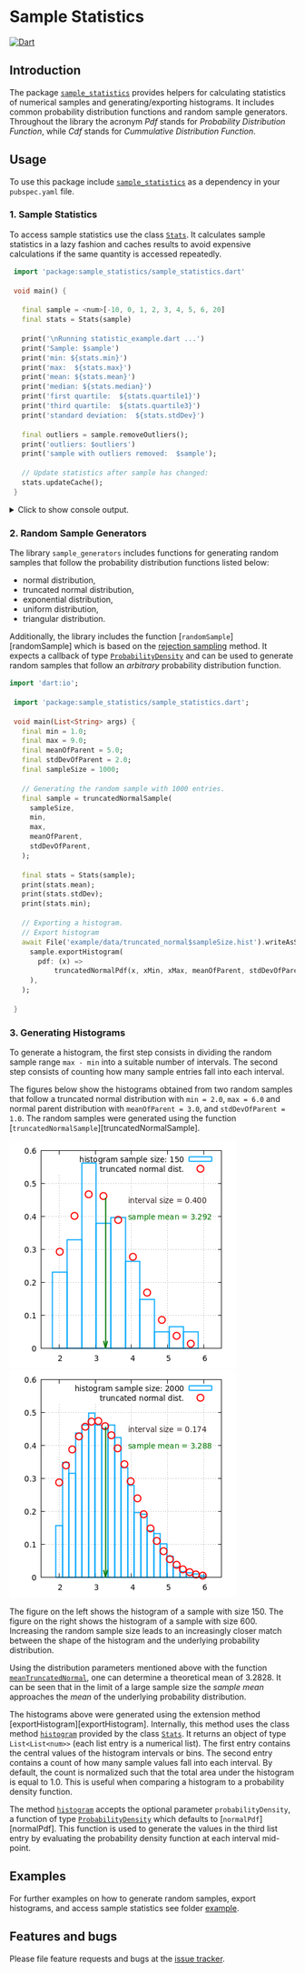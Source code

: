 
# Sample Statistics
[![Dart](https://github.com/simphotonics/sample_statistics/actions/workflows/dart.yml/badge.svg)](https://github.com/simphotonics/sample_statistics/actions/workflows/dart.yml)


## Introduction

The package [`sample_statistics`][sample_statistics] provides helpers for
calculating statistics of numerical samples and generating/exporting histograms.
It includes common probability
distribution functions and random sample generators.
Throughout the library the acronym *Pdf* stands for *Probability Distribution
Function*, while *Cdf* stands for *Cummulative Distribution Function*.

## Usage

To use this package include [`sample_statistics`][sample_statistics]
as a dependency in your `pubspec.yaml` file.

### 1. Sample Statistics

To access sample statistics use the class [`Stats`][Stats].
It calculates sample statistics in a lazy fashion and caches results
to avoid expensive calculations if the
same quantity is accessed repeatedly.

```Dart
 import 'package:sample_statistics/sample_statistics.dart'

 void main() {

   final sample = <num>[-10, 0, 1, 2, 3, 4, 5, 6, 20]
   final stats = Stats(sample)

   print('\nRunning statistic_example.dart ...')
   print('Sample: $sample')
   print('min: ${stats.min}')
   print('max:  ${stats.max}')
   print('mean: ${stats.mean}')
   print('median: ${stats.median}')
   print('first quartile:  ${stats.quartile1}')
   print('third quartile:  ${stats.quartile3}')
   print('standard deviation:  ${stats.stdDev}')

   final outliers = sample.removeOutliers();
   print('outliers: $outliers')
   print('sample with outliers removed:  $sample');

   // Update statistics after sample has changed:
   stats.updateCache();
 }
```

<details>  <summary> Click to show console output. </summary>

 ```Console
  $ dart  sample_statistics_example.dart

  Running sample_statistic_example.dart ...
  Sample: [-10, 0, 1, 2, 3, 4, 5, 6, 20]
  min: -10
  max: 20
  mean: 3.4444444444444446
  median: 3
  first quartile: 1
  third quartile: 5
  standard deviation: 7.779960011322538
  outliers:[-10, 20]
  sample with outliers removed: [0, 1, 2, 3, 4, 5, 6]

 ```
</details>

### 2. Random Sample Generators

The library `sample_generators` includes functions for generating random samples
that follow the probability distribution functions listed below:
 * normal distribution,
 * truncated normal distribution,
 * exponential distribution,
 * uniform distribution,
 * triangular distribution.

Additionally, the library includes the function [`randomSample`][randomSample]
which is based on the [rejection sampling][rejection-sampling] method.
It expects a callback of type [`ProbabilityDensity`][ProbabilityDensity]
and can be used to generate random samples that follow
an *arbitrary* probability distribution function.

```Dart
import 'dart:io';

 import 'package:sample_statistics/sample_statistics.dart';

 void main(List<String> args) {
   final min = 1.0;
   final max = 9.0;
   final meanOfParent = 5.0;
   final stdDevOfParent = 2.0;
   final sampleSize = 1000;

   // Generating the random sample with 1000 entries.
   final sample = truncatedNormalSample(
     sampleSize,
     min,
     max,
     meanOfParent,
     stdDevOfParent,
   );

   final stats = Stats(sample);
   print(stats.mean);
   print(stats.stdDev);
   print(stats.min);

   // Exporting a histogram.
   // Export histogram
   await File('example/data/truncated_normal$sampleSize.hist').writeAsString(
     sample.exportHistogram(
       pdf: (x) =>
           truncatedNormalPdf(x, xMin, xMax, meanOfParent, stdDevOfParent),
     ),
   );

 }
```

### 3. Generating Histograms

To generate a histogram, the first step consists in dividing the random
sample range `max - min` into a suitable number of intervals.
The second step consists of counting how many sample entries fall into each
interval.

The figures below show the histograms obtained from two random samples that
follow a truncated normal distribution with
`min = 2.0`, `max = 6.0` and normal parent distribution
with `meanOfParent = 3.0`, and `stdDevOfParent = 1.0`.
The random samples were generated using the function
[`truncatedNormalSample`][truncatedNormalSample].

![Histogram 150](https://raw.githubusercontent.com/simphotonics/sample_statistics/main/images/histogram_truncated_normal150.png)
![Histogram 2000](https://raw.githubusercontent.com/simphotonics/sample_statistics/main/images/histogram_truncated_normal2000.png)

The figure on the left shows the histogram of a sample with size 150.
The figure on the right shows the histogram of a sample with size 600.
Increasing the random sample size leads to an increasingly
closer match between the shape of the histogram and
the underlying probability distribution.

Using the distribution parameters mentioned above with the function
[`meanTruncatedNormal`][meanTruncatedNormal],  one can determine
a theoretical mean of 3.2828. It can be seen that in the limit of a
large sample size the *sample mean* approaches
the *mean* of the underlying probability distribution.

The histograms above were generated using the extension method
[exportHistogram][exportHistogram].
Internally, this method uses the class method
[`histogram`][histogram] provided by the class [`Stats`][Stats].
It returns an object of type `List<List<num>>` (each list entry is a numerical list).
The first entry contains the central values of the histogram intervals or bins.
The second entry contains a count of how many sample values fall into each interval.
By default, the count is normalized such that the total area
under the histogram is equal to 1.0.
This is useful when comparing a histogram to a probability density function.

The method [`histogram`][histogram] accepts the optional parameter
`probabilityDensity`,
a function of type [`ProbabilityDensity`][ProbabilityDensity] which defaults
to [`normalPdf`][normalPdf].
This function is used to
generate the values in the third list entry by evaluating the
probability density function at each interval mid-point.









## Examples

For further examples on how to generate random samples, export histograms,
and access sample statistics see folder [example].



## Features and bugs

Please file feature requests and bugs at the [issue tracker].

[example]: https://github.com/simphotonics/sample_statistics/tree/main/example

[histogram]: https://pub.dev/documentation/sample_statistics/latest/sample_statistics/Stats/histogram.html

[issue tracker]: https://github.com/simphotonics/sample_statistics/issues

[meanTruncatedNormal]: https://pub.dev/documentation/sample_statistics/latest/sample_statistics/meanTruncatedNormal.html


[ProbabilityDensity]: https://pub.dev/documentation/sample_statistics/latest/sample_statistics/ProbabilityDensity.html

[rejection-sampling]: https://en.wikipedia.org/wiki/Rejection_sampling

[sample_statistics]: https://pub.dev/packages/sample_statistics

[samplePdf]: https://pub.dev/documentation/sample_statistics/latest/sample_statistics/samplePdf.html

[Stats]: https://pub.dev/documentation/sample_statistics/latest/sample_statistics/Stats-class.html

[sampleTruncatedNormalPdf]: https://pub.dev/documentation/sample_statistics/latest/sample_statistics/sampleTruncatedNormalPdf.html